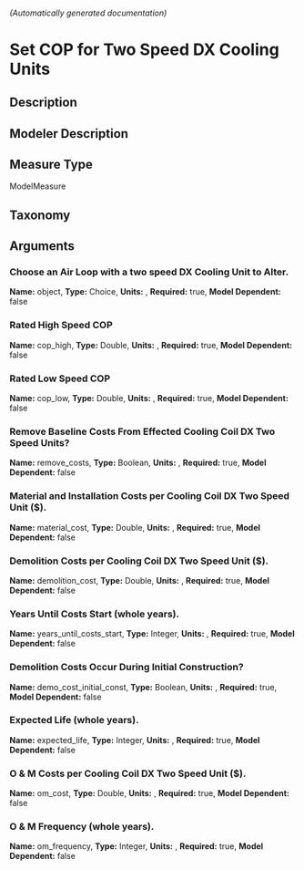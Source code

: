 

###### (Automatically generated documentation)

# Set COP for Two Speed DX Cooling Units

## Description


## Modeler Description


## Measure Type
ModelMeasure

## Taxonomy


## Arguments


### Choose an Air Loop with a two speed DX Cooling Unit to Alter.

**Name:** object,
**Type:** Choice,
**Units:** ,
**Required:** true,
**Model Dependent:** false

### Rated High Speed COP

**Name:** cop_high,
**Type:** Double,
**Units:** ,
**Required:** true,
**Model Dependent:** false

### Rated Low Speed COP

**Name:** cop_low,
**Type:** Double,
**Units:** ,
**Required:** true,
**Model Dependent:** false

### Remove Baseline Costs From Effected Cooling Coil DX Two Speed Units?

**Name:** remove_costs,
**Type:** Boolean,
**Units:** ,
**Required:** true,
**Model Dependent:** false

### Material and Installation Costs per Cooling Coil DX Two Speed Unit ($).

**Name:** material_cost,
**Type:** Double,
**Units:** ,
**Required:** true,
**Model Dependent:** false

### Demolition Costs per Cooling Coil DX Two Speed Unit ($).

**Name:** demolition_cost,
**Type:** Double,
**Units:** ,
**Required:** true,
**Model Dependent:** false

### Years Until Costs Start (whole years).

**Name:** years_until_costs_start,
**Type:** Integer,
**Units:** ,
**Required:** true,
**Model Dependent:** false

### Demolition Costs Occur During Initial Construction?

**Name:** demo_cost_initial_const,
**Type:** Boolean,
**Units:** ,
**Required:** true,
**Model Dependent:** false

### Expected Life (whole years).

**Name:** expected_life,
**Type:** Integer,
**Units:** ,
**Required:** true,
**Model Dependent:** false

### O & M Costs per Cooling Coil DX Two Speed Unit ($).

**Name:** om_cost,
**Type:** Double,
**Units:** ,
**Required:** true,
**Model Dependent:** false

### O & M Frequency (whole years).

**Name:** om_frequency,
**Type:** Integer,
**Units:** ,
**Required:** true,
**Model Dependent:** false




